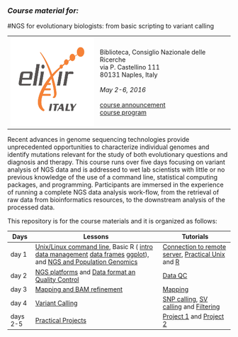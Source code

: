 

### *Course material for:*

#NGS for evolutionary biologists: from basic scripting to variant calling

 <table style="width:100%">
  <tr>
    <td> <img src="img/elixir_ita_logo.png" alt="yay" height="200" width="200"></td>
    <td>Biblioteca, Consiglio Nazionale delle Ricerche <br> via P. Castellino 111<br>  80131 Naples, Italy <br><br><i>May 2-6, 2016</i><br><br><a href="http://bioinformaticstraining.pythonanywhere.com/course/5/" >course announcement</a><br><a href="prog.md" >course program</a></td>
  </tr>
</table>


Recent advances in genome sequencing technologies provide unprecedented opportunities to characterize individual genomes and identify mutations relevant for the study of both evolutionary questions and diagnosis and therapy. This course runs over five days focusing on variant analysis of NGS data and is addressed to wet lab scientists with little or no previous knowledge of the use of a command line, statistical computing packages, and programming. Participants are immersed in the experience of running a complete NGS data analysis work-flow, from the retrieval of raw data from bioinformatics resources, to the downstream analysis of the processed data.

This repository is for the course materials and it is organized as follows:

Days |Lessons | Tutorials
------------ | -------------| -----------
day 1 | [Unix/Linux command line](day1/d1l1_Unix-Theory-VarCall2016.pdf), Basic R ( [intro](day1/d1l3_R.md) [data management](day1/d1l4-intro-to-R-obi.md) [data frames](day1/d1l5_data.frames-obi.md) [ggplot](day1/d1l5.ggplot2.md)),  and [NGS and Population Genomics](day1/d1l2_NGSPopGen.pdf)| [Connection to remote server](day1/d1t1_bender.md), [Practical Unix](day1/Academis_Linux.pdf) and [R]()
day 2 |[NGS platforms](day2/d2l1_IntroNGS.pdf) and  [Data format an Quality Control](day2/d2l2_DataFormatQC.pdf)| [Data QC](day2/d2t1_dataQC.md)
day 3 |[Mapping and BAM refinement](day3/d3l1_mapping_BAM_refinement.pdf)| [Mapping](day3/d3t1_mapping_and_bam_refinement.md)|
day 4 | [Variant Calling](day4/d4l1_SNP_call.pdf)|[SNP calling](day4/d4t1_variantcalling_snps_tutorial.md), [SV calling](day4/d4t2_variantcalling_stucturalvariants_tutorial.md) and [Filtering](day4/d4t3_variantcalling_filtering_exercises.md)
days 2-5 | [Practical Projects](Projects/00-projects.md)| [Project 1](Projects/01-Project-01_sum.md) and [Project 2](Projects/02-Project-02_sum.md)  
